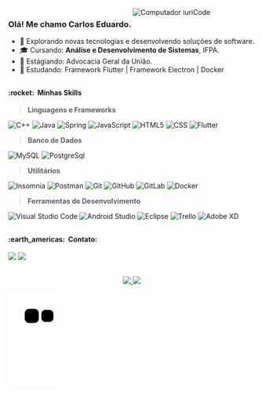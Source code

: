 <!-- 
===========================================================
||||||||||| DESCRIÇÃO  ||||||||||
===========================================================
-->
<img src="https://raw.githubusercontent.com/MicaelliMedeiros/micaellimedeiros/master/image/computer-illustration.png" min-width="100px" max-width="250px" width="250px" align="right" alt="Computador iuriCode">

### Olá! Me chamo Carlos Eduardo.


- 🤔 Explorando novas tecnologias e desenvolvendo soluções de software.
- 🎓 Cursando: **Análise e Desenvolvimento de Sistemas**, IFPA.
- 💼 Estágiando: Advocacia Geral da União.
- 🌱 Estudando: Framework Flutter | Framework Electron | Docker

<!-- 
===========================================================
||||||||||| HABILIDADES  ||||||||||
===========================================================
Mais configurações em: https://github.com/devicons/devicon/tree/master/icons
-->
##
<h4> :rocket: &nbsp;Minhas Skills </h4>

> **Linguagens e Frameworks**
 
  ![C++](https://img.shields.io/badge/-C++-333333?style=flat&logo=C%2B%2B&logoColor=00599C)
  ![Java](https://img.shields.io/badge/-Java-333333?style=flat&logo=Java&logoColor=007396)
  ![Spring](https://img.shields.io/badge/-Spring-333333?style=flat&logo=Spring)
  ![JavaScript](https://img.shields.io/badge/-JavaScript-333333?style=flat&logo=javascript)
  ![HTML5](https://img.shields.io/badge/-HTML5-333333?style=flat&logo=HTML5)
  ![CSS](https://img.shields.io/badge/-CSS-333333?style=flat&logo=CSS3&logoColor=1572B6)
  ![Flutter](https://img.shields.io/badge/-Flutter-333333?style=flat&logo=Flutter)


> **Banco de Dados**

  ![MySQL](https://img.shields.io/badge/-MySQL-333333?style=flat&logo=mysql)
  ![PostgreSql](https://img.shields.io/badge/-Postgresql-333333?style=flat&logo=postgresql)
 
> **Utilitários**

  ![Insomnia](https://img.shields.io/badge/-Insomnia-333333?style=flat&logo=insomnia)
  ![Postman](https://img.shields.io/badge/-Postman-333333?style=flat&logo=postman)
  ![Git](https://img.shields.io/badge/-Git-333333?style=flat&logo=git)
  ![GitHub](https://img.shields.io/badge/-GitHub-333333?style=flat&logo=github)
  ![GitLab](https://img.shields.io/badge/-GitLab-333333?style=flat&logo=gitlab)
  ![Docker](https://img.shields.io/badge/-Docker-333333?style=flat&logo=docker)
> **Ferramentas de Desenvolvimento**

  ![Visual Studio Code](https://img.shields.io/badge/-Visual%20Studio%20Code-333333?style=flat&logo=visual-studio-code&logoColor=007ACC)
  ![Android Studio](https://img.shields.io/badge/-AndroidStudio-333333?style=flat&logo=android-studio)
  ![Eclipse](https://img.shields.io/badge/-Eclipse-333333?style=flat&logo=eclipse-ide&logoColor=2C2255)
  ![Trello](https://img.shields.io/badge/-Trello-333333?style=flat&logo=trello&logoColor=007ACC)
  ![Adobe XD](https://img.shields.io/badge/-Adobe%20XD-333333?style=flat&logo=adobe-xd)
 
 <!-- 
===========================================================
||||||||||| CONTATO  ||||||||||
===========================================================

Mais configurações em: https://dev.to/envoy_/150-badges-for-github-pnk
para implementar:
 -     <a href="https://instagram.com/rafaballerini" target="_blank"><img src="https://img.shields.io/badge/-Instagram-%23E4405F?style=for-the-badge&logo=instagram&logoColor=white" target="_blank"></a>
-->
##
<h4> :earth_americas: &nbsp;Contato: </h4> 

  <p align="left">
  <a href="mailto:e.marquesdev@gmail.com" alt="Gmail">
  <img src="https://img.shields.io/badge/-Gmail-FF0000?style=flat-square&labelColor=FF0000&logo=gmail&logoColor=white" /></a>

  <a href="https://www.linkedin.com/in/carlosedmarques/" alt="Linkedin">
  <img src="https://img.shields.io/badge/-Linkedin-0e76a8?style=flat-square&logo=Linkedin&logoColor=white" /></a>

</p>  


<!-- 
===========================================================
||||||||||| GIT HUB STATS  ||||||||||
===========================================================
Mais configurações em: https://github.com/anuraghazra/github-readme-stats
-->
##

<div align="center">
  <a href="https://github.com/EduardoMarques-Dev">
  <img height="170em" src="https://github-readme-stats.vercel.app/api?username=EduardoMarques-Dev&show_icons=true&theme=dracula&include_all_commits=true&count_private=true"/>
  <img height="170em" src="https://github-readme-stats.vercel.app/api/top-langs/?username=EduardoMarques-Dev&layout=compact&langs_count=7&theme=dracula"/>
</div>
 
<!-- 
===========================================================
||||||||||| ANIMAÇÃO  ||||||||||
===========================================================
-->
  ![Snake animation](https://github.com/eduardomarques-dev/eduardomarques-dev/blob/output/github-contribution-grid-snake.svg)
    
  
  
